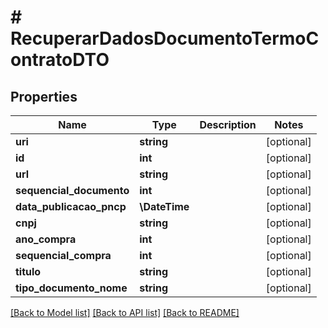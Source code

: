 # # RecuperarDadosDocumentoTermoContratoDTO

## Properties

Name | Type | Description | Notes
------------ | ------------- | ------------- | -------------
**uri** | **string** |  | [optional]
**id** | **int** |  | [optional]
**url** | **string** |  | [optional]
**sequencial_documento** | **int** |  | [optional]
**data_publicacao_pncp** | **\DateTime** |  | [optional]
**cnpj** | **string** |  | [optional]
**ano_compra** | **int** |  | [optional]
**sequencial_compra** | **int** |  | [optional]
**titulo** | **string** |  | [optional]
**tipo_documento_nome** | **string** |  | [optional]

[[Back to Model list]](../../README.md#models) [[Back to API list]](../../README.md#endpoints) [[Back to README]](../../README.md)
